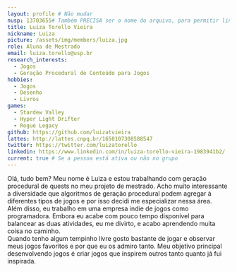 ```yaml
---
layout: profile # Não mudar
nusp: 13703655# Também PRECISA ser o nome do arquivo, para permitir linkagem
title: Luiza Torello Vieira
nickname: Luiza
picture: /assets/img/members/luiza.jpg
role: Aluna de Mestrado
email: luiza.torello@usp.br
research_interests:
  - Jogos
  - Geração Procedural de Conteúdo para Jogos
hobbies:
  - Jogos
  - Desenho
  - Livros
games:
  - Stardew Valley
  - Hyper Light Drifter
  - Rogue Legacy
github: https://github.com/luizatvieira
lattes: http://lattes.cnpq.br/1650107308588547
twitter: https://twitter.com/luizatorello
linkedin: https://www.linkedin.com/in/luiza-torello-vieira-1983941b2/
current: true # Se a pessoa está ativa ou não no grupo
---
```

Olá, tudo bem? Meu nome é Luiza e estou trabalhando com geração procedural de quests no meu projeto de mestrado. Acho muito interessante a diversidade que algoritmos de geração procedural podem agregar à diferentes tipos de jogos e por isso decidi me especializar nessa área.
<br>Além disso, eu trabalho em uma empresa indie de jogos como programadora. Embora eu acabe com pouco tempo disponível para balancear as duas atividades, eu me divirto, e acabo aprendendo muita coisa no caminho.
<br>Quando tenho algum tempinho livre gosto bastante de jogar e observar meus jogos favoritos e por que eu os admiro tanto. Meu objetivo principal desenvolvendo jogos é criar jogos que inspirem outros tanto quanto já fui inspirada.
